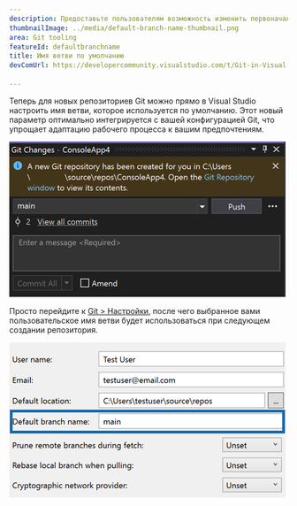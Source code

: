 ```yaml
---
description: Предоставьте пользователям возможность изменить первоначальную ветвь, используемую по умолчанию, когда создается новый репозиторий Git.
thumbnailImage: ../media/default-branch-name-thumbnail.png
area: Git tooling
featureId: defaultbranchname
title: Имя ветви по умолчанию
devComUrl: https://developercommunity.visualstudio.com/t/Git-in-Visual-Studio-2019:-Options-Shoul/1334747

---
```



Теперь для новых репозиториев Git можно прямо в Visual Studio настроить имя ветви, которое используется по умолчанию. Этот новый параметр оптимально интегрируется с вашей конфигурацией Git, что упрощает адаптацию рабочего процесса к вашим предпочтениям.

![Окно изменений Git после создания нового репозитория с ветвью `main`](../media/default-branch-name-thumbnail.png)

Просто перейдите к [Git > Настройки](vscmd://Team.Git.Settings), после чего выбранное вами пользовательское имя ветви будет использоваться при следующем создании репозитория.

![Страница "Параметры Git" с текстовым полем "Имя ветви по умолчанию"](../media/default-branch-name-setting.png)
